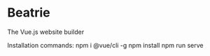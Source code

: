 # Beatrie
The Vue.js website builder

Installation commands:
npm i @vue/cli -g
npm install
npm run serve 
